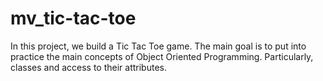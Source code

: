 # mv_tic-tac-toe
In this project, we build a Tic Tac Toe game. The main goal is to put into practice the main concepts of Object Oriented Programming. Particularly, classes and access to their attributes.
